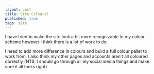 ```yaml
---
layout: post
title: Site Colours!
published: true
tags: site
---
```


I have tried to make the site look a bit more recognizable to my colour scheme however I think there is a lot of work to do. 

I need to add more difference in colours and build a full colour pallet to work from. I also think my other pages and accounts aren't all coloured correctly (NTS: I should go through all my social media things and make sure it all looks right)